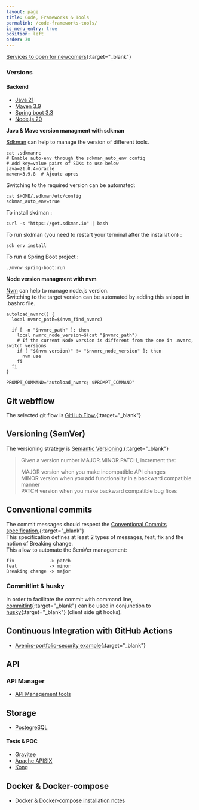 ```yaml
---
layout: page
title: Code, Frameworks & Tools
permalink: /code-frameworks-tools/
is_menu_entry: true
position: left
order: 30
---
```

[Services to open for newcomers](../new-comers){:target="_blank"}
### Versions
#### Backend

- [Java 21](https://endoflife.date/eclipse-temurin)
- [Maven 3.9](https://endoflife.date/maven)
- [Spring boot 3.3](https://endoflife.date/spring-boot)
- [Node.js 20](https://endoflife.date/nodejs)

**Java & Mave version managment with sdkman**

[Sdkman](https://sdkman.io/) can help to manage the version of different tools.

```
cat .sdkmanrc
# Enable auto-env through the sdkman_auto_env config
# Add key=value pairs of SDKs to use below
java=21.0.4-oracle
maven=3.9.8  # Ajoute apres
```

Switching to the required version can be automated:
```
cat $HOME/.sdkman/etc/config
sdkman_auto_env=true
```

To install skdman :

```
curl -s "https://get.sdkman.io" | bash
```

To run skdman (you need to restart your terminal after the installation) :

```
sdk env install
```

To run a Spring Boot project :

```
./mvnw spring-boot:run
```

**Node version managment with nvm**

[Nvm](https://github.com/nvm-sh/nvm) can help to manage node.js version.<br/>
Switching to the target version can be automated by adding this snippet in .bashrc file.


```
autoload_nvmrc() {
  local nvmrc_path=$(nvm_find_nvmrc)
  
  if [ -n "$nvmrc_path" ]; then
    local nvmrc_node_version=$(cat "$nvmrc_path")
    # If the current Node version is different from the one in .nvmrc, switch versions
    if [ "$(nvm version)" != "$nvmrc_node_version" ]; then
      nvm use
    fi
  fi
}

PROMPT_COMMAND="autoload_nvmrc; $PROMPT_COMMAND"

```

## Git webfflow
The selected git flow is [GitHub Flow.](https://docs.github.com/en/get-started/quickstart/github-flow){:target="_blank"}

## Versioning (SemVer)
The versioning strategy is [Semantic Versioning.](https://semver.org/#semantic-versioning-200){:target="_blank"}

>   Given a version number MAJOR.MINOR.PATCH, increment the:
>
>    MAJOR version when you make incompatible API changes\
>    MINOR version when you add functionality in a backward compatible manner\
>    PATCH version when you make backward compatible bug fixes

## Conventional commits
The commit messages should respect the [Conventional Commits specification.](https://www.conventionalcommits.org/en/v1.0.0/){:target="_blank"}\
This specification defines at least 2 types of messages, feat, fix and the notion of Breaking change. \
This allow to automate the SemVer management:
     
    fix             -> patch
    feat            -> minor
    Breaking change -> major

### Commitlint & husky
In order to facilitate the commit with command line, [commitlint](https://github.com/conventional-changelog/commitlint){:target="_blank"} can be used in conjunction to [husky](https://typicode.github.io/husky/){:target="_blank"} (client side git hooks).    

## Continuous Integration with GitHub Actions
- [Avenirs-portfolio-security example](../ci-gh-actions/){:target="_blank"}

## API 

### API Manager
- [API Management tools](../apim-list/)

## Storage 

- [PostegreSQL](../storage-posgresql/)

#### Tests & POC

- [Gravitee](../apim-gravitee/)
- [Apache APISIX](../apim-apisix/)
- [Kong](../apim-kong/)

## Docker & Docker-compose
- [Docker & Docker-compose installation notes](../docker-install/)
